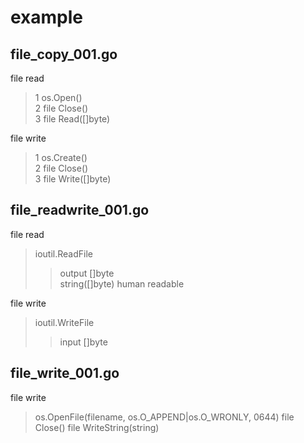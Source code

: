# example  

## file_copy_001.go  

file read  
> 1 os.Open()   
> 2 file  Close()  
> 3 file  Read([]byte)  

file write  
> 1 os.Create()  
> 2 file  Close()   
> 3 file  Write([]byte) 

## file_readwrite_001.go  

file read   
> ioutil.ReadFile   
>> output []byte    
>> string([]byte) human readable    

file write  
> ioutil.WriteFile  
>> input []byte 

##  file_write_001.go  

file write  
> os.OpenFile(filename, os.O_APPEND|os.O_WRONLY, 0644)
> file  Close()
> file  WriteString(string)


